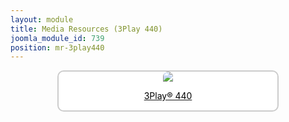 ```yaml
---
layout: module
title: Media Resources (3Play 440)
joomla_module_id: 739
position: mr-3play440
---
```

<div align="center" style="margin-bottom: 20px;"><a href="/news-events/newsroom/media/3play-440-media-resources.html">
<div align="center" style="max-width: 350px; border-style: solid; border-width: 2px; border-color: #cccccc; border-radius: 10px; background-color: #ffffff;"><img src="{{"images/media-resources/img/3play440.jpg" | cdn }}" style="border-radius: 10px 10px 0px 0px;" class="img-responsive" />
<p style="line-height: 1.3em; color: #000000;">3Play® 440</p>
</div>
</a>
</div>
